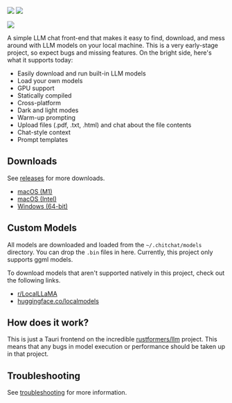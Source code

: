 ![](https://media.githubusercontent.com/media/clarkmcc/chitchat/main/assets/banner-dark.png#gh-dark-mode-only)
![](https://media.githubusercontent.com/media/clarkmcc/chitchat/main/assets/banner-light.png#gh-light-mode-only)

![](https://media.githubusercontent.com/media/clarkmcc/chitchat/main/assets/demo.gif)

A simple LLM chat front-end that makes it easy to find, download, and mess around with LLM models on your local machine.
This is a very early-stage project, so expect bugs and missing features. On the bright side, here's what it supports
today:

* Easily download and run built-in LLM models
* Load your own models
* GPU support
* Statically compiled
* Cross-platform
* Dark and light modes
* Warm-up prompting
* Upload files (.pdf, .txt, .html) and chat about the file contents
* Chat-style context
* Prompt templates

## Downloads

See [releases](https://github.com/clarkmcc/chitchat/releases) for more downloads.

- [macOS (M1)](https://github.com/clarkmcc/chitchat/releases/download/v0.1.1/Chitchat_0.1.1_apple_m1.zip)
- [macOS (Intel)](https://github.com/clarkmcc/chitchat/releases/download/v0.1.1/Chitchat_0.1.1_x64.dmg)
- [Windows (64-bit)](https://github.com/clarkmcc/chitchat/releases/download/v0.1.1/Chitchat_0.1.1_x64_en-US.msi)

## Custom Models

All models are downloaded and loaded from the `~/.chitchat/models` directory. You can drop the `.bin` files in here.
Currently, this project only supports ggml models.

To download models that aren't supported natively in this project, check out the following links.

* [r/LocalLLaMA](https://www.reddit.com/r/LocalLLaMA/wiki/models/)
* [huggingface.co/localmodels](https://huggingface.co/localmodels)

## How does it work?

This is just a Tauri frontend on the incredible [rustformers/llm](https://github.com/rustformers/llm) project. This
means that any bugs in model execution or performance should be taken up in that project.

## Troubleshooting

See [troubleshooting](TROUBLESHOOTING.md) for more information.